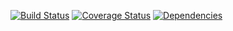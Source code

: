[![Build Status](https://travis-ci.org/abendigo/forex.svg?branch=master)](https://travis-ci.org/abendigo/forex)
[![Coverage Status](https://coveralls.io/repos/abendigo/forex/badge.png)](https://coveralls.io/r/abendigo/forex)
[![Dependencies](https://david-dm.org/abendigo/forex.png)](https://david-dm.org/abendigo/forex)
